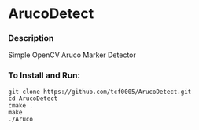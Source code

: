 # ArucoDetect
### Description
Simple OpenCV Aruco Marker Detector

### To Install and Run:
```
git clone https://github.com/tcf0005/ArucoDetect.git
cd ArucoDetect
cmake .
make 
./Aruco
```

